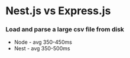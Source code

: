 # Nest.js vs Express.js

### Load and parse a large csv file from disk

- Node - avg 350-450ms
- Nest - avg 350-500ms
